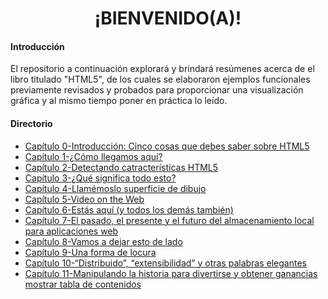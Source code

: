 <center><h1>¡BIENVENIDO(A)!</h1></center>

#### Introducción

El repositorio a continuación explorará y brindará resúmenes acerca de el libro titulado "HTML5", de los cuales se elaboraron ejemplos funcionales previamente revisados y probados para proporcionar una visualización gráfica y al mismo tiempo poner en práctica lo leído.

#### Directorio

- [Capítulo 0-Introducción: Cinco cosas que debes saber sobre HTML5](https://github.com/cotnesita/HTML5/tree/main/cap-00#cap%C3%ADtulo-0-cinco-cosas-que-debes-saber-sobre-html5)
- [Capítulo 1-¿Cómo llegamos aquí?](https://github.com/cotnesita/HTML5/tree/main/cap-01#cap%C3%ADtulo-1-c%C3%B3mo-llegamos-aqu%C3%AD)
- [Capítulo 2-Detectando catracterísticas HTML5](https://github.com/cotnesita/HTML5/tree/main/cap-02#cap%C3%ADtulo-2-detectando-catracter%C3%ADsticas-html5)
- [Capítulo 3-¿Qué significa todo esto?](https://github.com/cotnesita/HTML5/tree/main/cap-03#cap%C3%ADtulo-3-qu%C3%A9-significa-todo-esto)
- [Capítulo 4-Llamémoslo superficie de dibujo](https://github.com/cotnesita/HTML5/tree/main/cap-04#cap%C3%ADtulo-4-llam%C3%A9moslo-superficie-de-dibujo)
- [Capítulo 5-Video on the Web](https://github.com/cotnesita/HTML5/tree/main/cap-05#cap%C3%ADtulo-5-video-on-the-web)
- [Capítulo 6-Estás aquí (y todos los demás también)](https://github.com/cotnesita/HTML5/tree/main/cap-06#cap%C3%ADtulo-6-est%C3%A1s-aqu%C3%AD-y-todos-los-dem%C3%A1s-tambi%C3%A9n)
- [Capítulo 7-El pasado, el presente y el futuro del almacenamiento local para aplicaciones web](https://github.com/cotnesita/HTML5/tree/main/cap-07#cap%C3%ADtulo-7-el-pasado-el-presente-y-el-futuro-del-almacenamiento-local-para-aplicaciones-web)
- [Capítulo 8-Vamos a dejar esto de lado](https://github.com/cotnesita/HTML5/tree/main/cap-08#cap%C3%ADtulo-8-vamos-a-dejar-esto-de-lado)
- [Capítulo 9-Una forma de locura](https://github.com/cotnesita/HTML5/tree/main/cap-09#cap%C3%ADtulo-9-una-forma-de-locura)
- [Capítulo 10-“Distribuido”, “extensibilidad” y otras palabras elegantes](https://github.com/cotnesita/HTML5/tree/main/cap-10#cap%C3%ADtulo-10-distribuido-extensibilidad-y-otras-palabras-elegantes)
- [Capítulo 11-Manipulando la historia para divertirse y obtener ganancias mostrar tabla de contenidos](https://github.com/cotnesita/HTML5/tree/main/cap-11#cap%C3%ADtulo-11-manipulando-la-historia-para-divertirse-y-obtener-ganancias-mostrar-tabla-de-contenidos)
